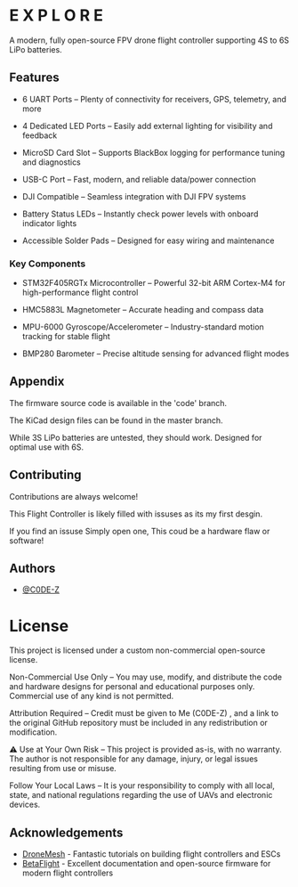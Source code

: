 
# E X P L O R E 

A modern, fully open-source FPV drone flight controller supporting 4S  to 6S LiPo batteries.






## Features


- 6 UART Ports – Plenty of connectivity for receivers, GPS, telemetry, and more

- 4 Dedicated LED Ports – Easily add external lighting for visibility and feedback

- MicroSD Card Slot – Supports BlackBox logging for performance tuning and diagnostics

- USB-C Port – Fast, modern, and reliable data/power connection

- DJI Compatible – Seamless integration with DJI FPV systems

- Battery Status LEDs – Instantly check power levels with onboard indicator lights

- Accessible Solder Pads – Designed for easy wiring and maintenance

 ### Key Components
- STM32F405RGTx Microcontroller – Powerful 32-bit ARM Cortex-M4 for high-performance flight control

- HMC5883L Magnetometer – Accurate heading and compass data

- MPU-6000 Gyroscope/Accelerometer – Industry-standard motion tracking for stable flight

- BMP280 Barometer – Precise altitude sensing for advanced flight modes


## Appendix

The firmware source code is available in the 'code' branch.

The KiCad design files can be found in the master branch.

While 3S LiPo batteries are untested, they should work. Designed for optimal use with 6S.

## Contributing

Contributions are always welcome!

This Flight Controller is likely filled with issuses as its my first desgin. 

If you find an issuse Simply open one, This coud be a hardware flaw or software! 


## Authors

- [@C0DE-Z](https://www.github.com/C0DE-Z)

# License
This project is licensed under a custom non-commercial open-source license.

Non-Commercial Use Only – You may use, modify, and distribute the code and hardware designs for personal and educational purposes only. Commercial use of any kind is not permitted.

Attribution Required – Credit must be given to Me (C0DE-Z) , and a link to the original GitHub repository must be included in any redistribution or modification.

⚠ Use at Your Own Risk – This project is provided as-is, with no warranty. The author is not responsible for any damage, injury, or legal issues resulting from use or misuse.

Follow Your Local Laws – It is your responsibility to comply with all local, state, and national regulations regarding the use of UAVs and electronic devices.


## Acknowledgements

 - [DroneMesh](https://www.youtube.com/@DroneMesh) - Fantastic tutorials on building flight controllers and ESCs
 - [BetaFlight](https://betaflight.com) -  Excellent documentation and open-source firmware for modern flight controllers


